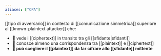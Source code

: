 ```yaml
---
aliases: ["CPA"]
---
```


[[tipo di avversario]] in contesto di [[comunicazione simmetrica]] superiore al [[known-plaintext attacker]] che:

- 👀 vede i [[ciphertext]] in transito tra gli [[sfidante|sfidanti]]
- 📘 conosce almeno una corrispondenza tra [[plaintext]] e [[ciphertext]]
- **📕 può scegliere il [[plaintext]] da far cifrare allo [[sfidante]] mittente**
